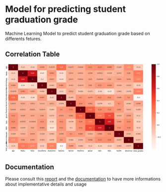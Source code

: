 # Model for predicting student graduation grade
Machine Learning Model to predict student graduation grade based on differents fetures.

## Correlation Table
<img src="/Documentation/Grafici/Figure_2_CorrelationHeatMap.png">

## Documentation
Please consult this [report](/Documentation/ReportPatrikBrighenti.pdf) and the [documentation](/Documentation) to have more informations about implementative details and usage

